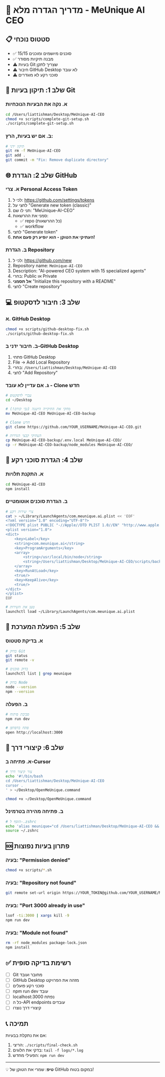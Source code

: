 # 🚀 מדריך הגדרה מלא - MeUnique AI CEO

## 📋 סטטוס נוכחי
- ✅ 15/15 סוכנים מיושמים ומוכנים
- ✅ מבנה תיקיות מסודר
- ⚠️ בעיות Git שצריך לתקן
- ⚠️ חיבור GitHub Desktop לא עובד
- ⚠️ סוכני רקע לא מוגדרים

## 🔧 שלב 1: תיקון בעיות Git

### א. נקה את הבעיות הנוכחיות
```bash
cd /Users/liattishman/Desktop/MeUnique-AI-CEO
chmod +x scripts/complete-git-setup.sh
./scripts/complete-git-setup.sh
```

### ב. אם יש בעיות, הרץ:
```bash
# תיקון ידני
git rm -f MeUnique-AI-CEO
git add .
git commit -m "Fix: Remove duplicate directory"
```

## 🌐 שלב 2: הגדרת GitHub

### א. צרי Personal Access Token
1. לכי ל: https://github.com/settings/tokens
2. לחצי על "Generate new token (classic)"
3. תני לו שם: "MeUnique-AI-CEO"
4. סמני את ההרשאות:
   - ✅ repo (כל ההרשאות)
   - ✅ workflow
5. לחצי "Generate token"
6. **העתיקי את הטוקן - הוא יופיע רק פעם אחת!**

### ב. הגדרת Repository
1. לכי ל: https://github.com/new
2. Repository name: `MeUnique-AI-CEO`
3. Description: "AI-powered CEO system with 15 specialized agents"
4. בחרי: Public או Private
5. **אל תסמני** "Initialize this repository with a README"
6. לחצי "Create repository"

## 💻 שלב 3: חיבור לדסקטופ

### א. GitHub Desktop
```bash
chmod +x scripts/github-desktop-fix.sh
./scripts/github-desktop-fix.sh
```

### ב. חיבור ידני ב-GitHub Desktop
1. פתחי GitHub Desktop
2. File → Add Local Repository
3. בחרי: `/Users/liattishman/Desktop/MeUnique-AI-CEO`
4. לחצי "Add Repository"

### ג. אם עדיין לא עובד - Clone חדש
```bash
# עברי לדסקטופ
cd ~/Desktop

# מחקי את התיקייה הישנה (גבי קודם!)
mv MeUnique-AI-CEO MeUnique-AI-CEO-backup

# Clone חדש
git clone https://github.com/YOUR_USERNAME/MeUnique-AI-CEO.git

# העתיקי קבצי הגדרות
cp MeUnique-AI-CEO-backup/.env.local MeUnique-AI-CEO/
cp -r MeUnique-AI-CEO-backup/node_modules MeUnique-AI-CEO/
```

## 🤖 שלב 4: הגדרת סוכני רקע

### א. התקנת תלויות
```bash
cd MeUnique-AI-CEO
npm install
```

### ב. הגדרת סוכנים אוטומטיים
```bash
# צרי שירות רקע
cat > ~/Library/LaunchAgents/com.meunique.ai.plist << 'EOF'
<?xml version="1.0" encoding="UTF-8"?>
<!DOCTYPE plist PUBLIC "-//Apple//DTD PLIST 1.0//EN" "http://www.apple.com/DTDs/PropertyList-1.0.dtd">
<plist version="1.0">
<dict>
    <key>Label</key>
    <string>com.meunique.ai</string>
    <key>ProgramArguments</key>
    <array>
        <string>/usr/local/bin/node</string>
        <string>/Users/liattishman/Desktop/MeUnique-AI-CEO/scripts/background-agents-monitor.js</string>
    </array>
    <key>RunAtLoad</key>
    <true/>
    <key>KeepAlive</key>
    <true/>
</dict>
</plist>
EOF

# טען את השירות
launchctl load ~/Library/LaunchAgents/com.meunique.ai.plist
```

## 🚀 שלב 5: הפעלת המערכת

### א. בדיקת סטטוס
```bash
# בדוק Git
git status
git remote -v

# בדוק סוכנים
launchctl list | grep meunique

# בדוק Node
node --version
npm --version
```

### ב. הפעלה
```bash
# סביבת פיתוח
npm run dev

# פתח בדפדפן
open http://localhost:3000
```

## 📱 שלב 6: קיצורי דרך

### א. פתיחה ב-Cursor
```bash
# צור קיצור דרך
echo '#!/bin/bash
cd /Users/liattishman/Desktop/MeUnique-AI-CEO
cursor .
' > ~/Desktop/OpenMeUnique.command

chmod +x ~/Desktop/OpenMeUnique.command
```

### ב. פתיחה מהירה בטרמינל
```bash
# הוסף ל-.zshrc
echo 'alias meunique="cd /Users/liattishman/Desktop/MeUnique-AI-CEO && cursor ."' >> ~/.zshrc
source ~/.zshrc
```

## 🆘 פתרון בעיות נפוצות

### בעיה: "Permission denied"
```bash
chmod +x scripts/*.sh
```

### בעיה: "Repository not found"
```bash
git remote set-url origin https://YOUR_TOKEN@github.com/YOUR_USERNAME/MeUnique-AI-CEO.git
```

### בעיה: "Port 3000 already in use"
```bash
lsof -ti:3000 | xargs kill -9
npm run dev
```

### בעיה: "Module not found"
```bash
rm -rf node_modules package-lock.json
npm install
```

## ✅ רשימת בדיקה סופית

- [ ] Git מחובר ועובד
- [ ] GitHub Desktop מזהה את הפרויקט
- [ ] סוכני רקע פועלים
- [ ] npm run dev עובד
- [ ] localhost:3000 נפתח
- [ ] כל ה-API endpoints עובדים
- [ ] קיצורי דרך נוצרו

## 📞 תמיכה

אם את נתקלת בבעיות:
1. הריצי: `./scripts/final-check.sh`
2. בדקי את הלוגים: `tail -f logs/*.log`
3. הפעילי מחדש: `npm run dev`

---
💡 **טיפ**: שמרי את הטוקן של GitHub במקום בטוח! 